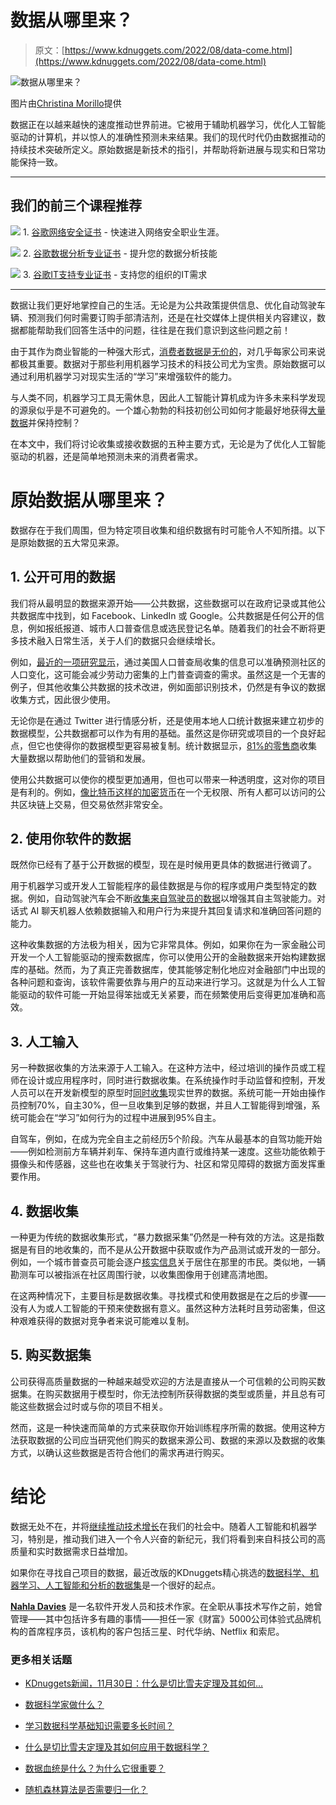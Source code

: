 # 数据从哪里来？

> 原文：[https://www.kdnuggets.com/2022/08/data-come.html](https://www.kdnuggets.com/2022/08/data-come.html)

![数据从哪里来？](../Images/e899c471bc6b4a00bde74806b6cf467b.png)

图片由[Christina Morillo](https://www.pexels.com/photo/software-engineer-standing-beside-server-racks-1181354/)提供

数据正在以越来越快的速度推动世界前进。它被用于辅助机器学习，优化人工智能驱动的计算机，并以惊人的准确性预测未来结果。我们的现代时代仍由数据推动的持续技术突破所定义。原始数据是新技术的指引，并帮助将新进展与现实和日常功能保持一致。

* * *

## 我们的前三个课程推荐

![](../Images/0244c01ba9267c002ef39d4907e0b8fb.png) 1\. [谷歌网络安全证书](https://www.kdnuggets.com/google-cybersecurity) - 快速进入网络安全职业生涯。

![](../Images/e225c49c3c91745821c8c0368bf04711.png) 2\. [谷歌数据分析专业证书](https://www.kdnuggets.com/google-data-analytics) - 提升您的数据分析技能

![](../Images/0244c01ba9267c002ef39d4907e0b8fb.png) 3\. [谷歌IT支持专业证书](https://www.kdnuggets.com/google-itsupport) - 支持您的组织的IT需求

* * *

数据让我们更好地掌控自己的生活。无论是为公共政策提供信息、优化自动驾驶车辆、预测我们何时需要订购手部清洁剂，还是在社交媒体上提供相关内容建议，数据都能帮助我们回答生活中的问题，往往是在我们意识到这些问题之前！

由于其作为商业智能的一种强大形式，[消费者数据是无价的](https://online.maryville.edu/blog/future-big-data/#:~:text=Big%20data%20and%20analytics%20provide,they%20can%20address%20them%20systematically.)，对几乎每家公司来说都极其重要。数据对于那些利用机器学习技术的科技公司尤为宝贵。原始数据可以通过利用机器学习对现实生活的“学习”来增强软件的能力。

与人类不同，机器学习工具无需休息，因此人工智能计算机成为许多未来科学发现的源泉似乎是不可避免的。一个雄心勃勃的科技初创公司如何才能最好地获得[大量数据](/2022/03/many-data-scientists-quitting-jobs.html)并保持控制？

在本文中，我们将讨论收集或接收数据的五种主要方式，无论是为了优化人工智能驱动的机器，还是简单地预测未来的消费者需求。

# 原始数据从哪里来？

数据存在于我们周围，但为特定项目收集和组织数据有时可能令人不知所措。以下是原始数据的五大常见来源。

## 1\. 公开可用的数据

我们将从最明显的数据来源开始——公共数据，这些数据可以在政府记录或其他公共数据库中找到，如 Facebook、LinkedIn 或 Google。公共数据是任何公开的信息，例如报纸报道、城市人口普查信息或选民登记名单。随着我们的社会不断将更多技术融入日常生活，关于人们的数据只会继续增长。

例如，[最近的一项研究显示](https://phys.org/news/2022-07-machine-learning-algorithm-racial-makeup-neighborhoods.html)，通过美国人口普查局收集的信息可以准确预测社区的人口变化，这可能会减少劳动力密集的上门普查调查的需求。虽然这是一个无害的例子，但其他收集公共数据的技术改进，例如面部识别技术，仍然是有争议的数据收集方式，因此很少使用。

无论你是在通过 Twitter 进行情感分析，还是使用本地人口统计数据来建立初步的数据模型，公共数据都可以作为有用的基础。虽然这是你研究或项目的一个良好起点，但它也使得你的数据模型更容易被复制。统计数据显示，[81%的零售商](https://www.invoca.com/blog/retail-marketing-statistics)收集大量数据以帮助他们的营销和发展。

使用公共数据可以使你的模型更加通用，但也可以带来一种透明度，这对你的项目是有利的。例如，[像比特币这样的加密货币](https://cryptowallet.com/academy/how-to-buy-crypto-sweden/)在一个无权限、所有人都可以访问的公共区块链上交易，但交易依然非常安全。

## 2\. 使用你软件的数据

既然你已经有了基于公开数据的模型，现在是时候用更具体的数据进行微调了。

用于机器学习或开发人工智能程序的最佳数据是与你的程序或用户类型特定的数据。例如，自动驾驶汽车会不断[收集来自驾驶员的数据](/2022/03/5-applications-computer-vision.html)以增强其自主驾驶能力。对话式 AI 聊天机器人依赖数据输入和用户行为来提升其回复请求和准确回答问题的能力。

这种收集数据的方法极为相关，因为它非常具体。例如，如果你在为一家金融公司开发一个人工智能驱动的搜索数据库，你可以使用公开的金融数据来开始构建数据库的基础。然而，为了真正完善数据库，使其能够定制化地应对金融部门中出现的各种问题和查询，该软件需要依靠与用户的互动来进行学习。这就是为什么人工智能驱动的软件可能一开始显得笨拙或无关紧要，而在频繁使用后变得更加准确和高效。

## 3\. 人工输入

另一种数据收集的方法来源于人工输入。在这种方法中，经过培训的操作员或工程师在设计或应用程序时，同时进行数据收集。在系统操作时手动监督和控制，开发人员可以在开发新模型的原型时[同时收集](/2019/07/7-tips-dealing-small-data.html)现实世界的数据。系统可能一开始由操作员控制70%，自主30%，但一旦收集到足够的数据，并且人工智能得到增强，系统可能会在“学习”如何行为的过程中进展到95%自主。

自驾车，例如，在成为完全自主之前经历5个阶段。汽车从最基本的自驾功能开始——例如检测前方车辆并刹车、保持车道内直行或维持某一速度。这些功能依赖于摄像头和传感器，这些也在收集关于驾驶行为、社区和常见障碍的数据方面发挥重要作用。

## 4\. 数据收集

一种更为传统的数据收集形式，“暴力数据采集”仍然是一种有效的方法。这是指数据是有目的地收集的，而不是从公开数据中获取或作为产品测试或开发的一部分。例如，一个城市普查员可能会逐户[核实信息](/2021/03/data-validation-data-verification-dictionary-machine-learning.html)关于居住在那里的市民。类似地，一辆勘测车可以被指派在社区周围行驶，以收集图像用于创建高清地图。

在这两种情况下，主要目标是数据收集。寻找模式和使用数据是在之后的步骤——没有人为或人工智能的干预来使数据有意义。虽然这种方法耗时且劳动密集，但这种艰难获得的数据对竞争者来说可能难以复制。

## 5\. 购买数据集

公司获得高质量数据的一种越来越受欢迎的方法是直接从一个可信赖的公司购买数据集。在购买数据用于模型时，你无法控制所获得数据的类型或质量，并且总有可能这些数据会过时或与你的项目不相关。

然而，这是一种快速而简单的方式来获取你开始训练程序所需的数据。使用这种方法获取数据的公司应当研究他们购买的数据来源公司、数据的来源以及数据的收集方式，以确认这些数据是否符合他们的需求再进行购买。

# 结论

数据无处不在，并将[继续推动技术增长](https://www.forbes.com/sites/forbestechcouncil/2022/04/28/data-is-the-new-business-fuel-but-it-requires-sound-risk-management/)在我们的社会中。随着人工智能和机器学习，特别是，推动我们进入一个令人兴奋的新纪元，我们将看到来自科技公司的高质量和实时数据需求日益增加。

如果你在寻找自己项目的数据，最近改版的KDnuggets精心挑选的[数据科学、机器学习、人工智能和分析的数据集](https://www.kdnuggets.com/datasets/index.html)是一个很好的起点。

**[Nahla Davies](http://nahlawrites.com/)** 是一名软件开发人员和技术作家。在全职从事技术写作之前，她曾管理——其中包括许多有趣的事情——担任一家《财富》5000公司体验式品牌机构的首席程序员，该机构的客户包括三星、时代华纳、Netflix 和索尼。

### 更多相关话题

+   [KDnuggets新闻，11月30日：什么是切比雪夫定理及其如何…](https://www.kdnuggets.com/2022/n46.html)

+   [数据科学家做什么？](https://www.kdnuggets.com/2021/12/what-does-a-data-scientist-do.html)

+   [学习数据科学基础知识需要多长时间？](https://www.kdnuggets.com/2022/03/long-take-learn-data-science-fundamentals.html)

+   [什么是切比雪夫定理及其如何应用于数据科学？](https://www.kdnuggets.com/2022/11/chebychev-theorem-apply-data-science.html)

+   [数据血统是什么？为什么它很重要？](https://www.kdnuggets.com/what-is-data-lineage-and-why-does-it-matter)

+   [随机森林算法是否需要归一化？](https://www.kdnuggets.com/2022/07/random-forest-algorithm-need-normalization.html)
